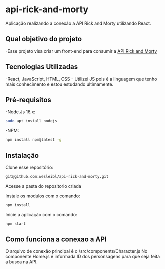 # api-rick-and-morty
Aplicação realizando a conexão a API Rick and Morty utilizando React.


## Qual objetivo do projeto

-Esse projeto visa criar um front-end para consumir a [API Rick and Morty](https://rickandmortyapi.com/)


## Tecnologias Utilizadas

-React, JavaScript, HTML, CSS - Utilizei JS pois é a linguagem que tenho mais conhecimento e estou estudando ultimamente.


## Pré-requisitos

-Node.Js 16.x:
```sh
sudo apt install nodejs
```

-NPM:
```sh
npm install npm@latest -g
```

## Instalação

Clone esse repositório: 
```sh
git@github.com:wesleibl/api-rick-and-morty.git
```

Acesse a pasta do repositorio criada

Instale os modulos com o comando:
```sh
npm install
```

Inicie a aplicação com o comando:
```sh
npm start
```

## Como funciona a conexao a API

O arquivo de conexão principal é o /src/components/Character.js
No componente Home.js é informada ID dos personsagens para que seja feita a busca na API.
